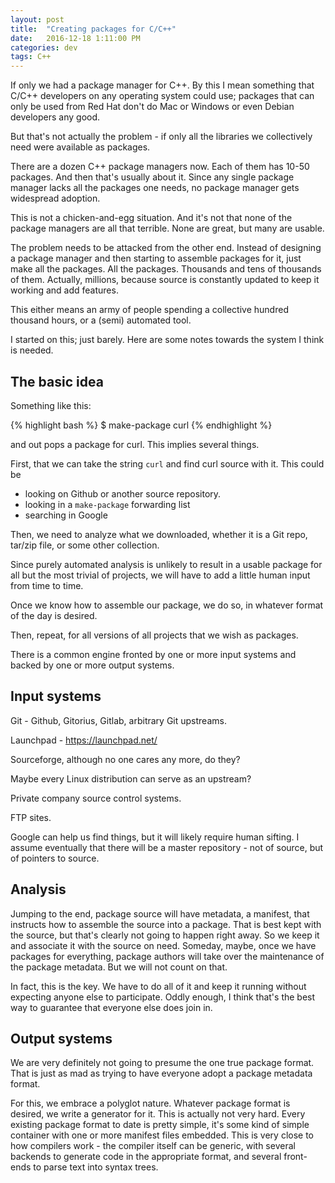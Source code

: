```yaml
---
layout: post
title:  "Creating packages for C/C++"
date:   2016-12-18 1:11:00 PM
categories: dev
tags: C++
---
```


If only we had a package manager for C++. By this I mean something that C/C++ developers on
any operating system could use; packages that can only be used from Red Hat don't do Mac
or Windows or even Debian developers any good.

But that's not actually the problem - if only all the libraries we collectively need
were available as packages.

There are a dozen C++ package managers now. Each of them has 10-50 packages. And then that's
usually about it. Since any single package manager lacks all the packages one needs, no
package manager gets widespread adoption.

This is not a chicken-and-egg situation. And it's not that none of the package managers are
all that terrible. None are great, but many are usable.

The problem needs to be attacked from the other end. Instead of designing a package manager
and then starting to assemble packages for it, just make all the packages. All the packages.
Thousands and tens of thousands of them. Actually, millions, because source is constantly
updated to keep it working and add features.

This either means an army of people spending a collective hundred thousand hours,
or a (semi) automated tool.

I started on this; just barely. Here are some notes towards the system I think is needed.

## The basic idea

Something like this:

{% highlight bash %}
$ make-package curl
{% endhighlight %}

and out pops a package for curl. This implies several things.

First, that we can take the string ``curl`` and find curl source with it. This could be

* looking on Github or another source repository.
* looking in a ``make-package`` forwarding list
* searching in Google

Then, we need to analyze what we downloaded, whether it is a Git repo, tar/zip file, or
some other collection.

Since purely automated analysis is unlikely to result in a usable package for all but the
most trivial of projects, we will have to add a little human input from time to time.

Once we know how to assemble our package, we do so, in whatever format of the day is desired.

Then, repeat, for all versions of all projects that we wish as packages.

There is a common engine fronted by one or more input systems and backed by one or more output
systems.

## Input systems

Git - Github, Gitorius, Gitlab, arbitrary Git upstreams.

Launchpad - https://launchpad.net/

Sourceforge, although no one cares any more, do they?

Maybe every Linux distribution can serve as an upstream?

Private company source control systems.

FTP sites.

Google can help us find things, but it will likely require human sifting. I assume eventually
that there will be a master repository - not of source, but of pointers to source.

## Analysis

Jumping to the end, package source will have metadata, a manifest, that instructs how to
assemble the source into a package. That is best kept with the source, but that's clearly
not going to happen right away. So we keep it and associate it with the source on need. Someday,
maybe, once we have packages for everything, package authors will take over the maintenance
of the package metadata. But we will not count on that.

In fact, this is the key. We have to do all of it and keep it running without expecting
anyone else to participate. Oddly enough, I think that's the best way to guarantee
that everyone else does join in.

## Output systems

We are very definitely not going to presume the one true package format. That is just as mad
as trying to have everyone adopt a package metadata format.

For this, we embrace a polyglot nature. Whatever package format is desired, we write a generator
for it. This is actually not very hard. Every existing package format to date is pretty simple,
it's some kind of simple container with one or more manifest files embedded. This is very close
to how compilers work - the compiler itself can be generic, with several backends to generate
code in the appropriate format, and several front-ends to parse text into syntax trees.
